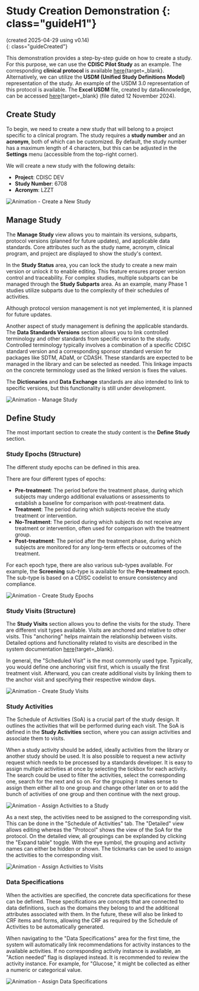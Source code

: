 # Study Creation Demonstration {: class="guideH1"}

(created 2025-04-29 using v0.14)  
{: class="guideCreated"}

This demonstration provides a step-by-step guide on how to create a study. For this purpose, we can use the **CDISC Pilot Study** as an example. The corresponding **clinical protocol** is available [here](https://wiki.ihe.net/images/4/47/Lzzt_protocol_redacted.pdf){target=_blank}.  Alternatively, we can utilize the **USDM (Unified Study Definitions Model)** representation of the study. An example of the USDM 3.0 representation of this protocol is available. The **Excel USDM** file, created by data4knowledge, can be accessed [here](https://github.com/data4knowledge/study_definitions_workbench/tree/main/docs/examples/Excel){target=_blank} (file dated 12 November 2024).  


## Create Study

To begin, we need to create a new study that will belong to a project specific to a clinical program. The study requires a **study number** and an **acronym**, both of which can be customized. By default, the study number has a maximum length of 4 characters, but this can be adjusted in the **Settings** menu (accessible from the top-right corner).

We will create a new study with the following details:

- **Project**: CDISC DEV
- **Study Number**: 6708
- **Acronym**: LZZT

![Animation - Create a New Study](./img/demo/info_demo_sc_10_create_study.gif)

## Manage Study 

The **Manage Study** view allows you to maintain its versions, subparts, protocol versions (planned for future updates), and applicable data standards. Core attributes such as the study name, acronym, clinical program, and project are displayed to show the study's context.

In the **Study Status** area, you can lock the study to create a new main version or unlock it to enable editing. This feature ensures proper version control and traceability. For complex studies, multiple subparts can be managed through the **Study Subparts** area. As an example, many Phase 1 studies utilize subparts due to the complexity of their schedules of activities.

Although protocol version management is not yet implemented, it is planned for future updates. 

Another aspect of study management is defining the applicable standards. The **Data Standards Versions** section allows you to link controlled terminology and other standards from specific version to the study. Controlled terminology typically involves a combination of a specific CDISC standard version and a corresponding sponsor standard version for packages like SDTM, ADaM, or CDASH. These standards are expected to be managed in the library and can be selected as needed. This linkage impacts on the concrete terminology used as the linked version is fixes the values.

The **Dictionaries** and **Data Exchange** standards are also intended to link to specific versions, but this functionality is still under development. 

![Animation - Manage Study](./img/demo/info_demo_sc_20_manage_study.gif)

## Define Study

The most important section to create the study content is the **Define Study** section. 

### Study Epochs (Structure)

The different study epochs can be defined in this area. 

There are four different types of epochs:

- **Pre-treatment**: The period before the treatment phase, during which subjects may undergo additional evaluations or assessments to establish a baseline for comparison with post-treatment data.
- **Treatment**: The period during which subjects receive the study treatment or intervention.
- **No-Treatment**: The period during which subjects do not receive any treatment or intervention, often used for comparison with the treatment group.
- **Post-treatment**: The period after the treatment phase, during which subjects are monitored for any long-term effects or outcomes of the treatment. 

For each epoch type, there are also various sub-types available. For example, the **Screening** sub-type is available for the **Pre-treatment** epoch. The sub-type is based on a CDISC codelist to ensure consistency and compliance.

![Animation - Create Study Epochs](./img/demo/info_demo_sc_35_epochs.gif)

### Study Visits (Structure)

The **Study Visits** section allows you to define the visits for the study. There are different visit types available. Visits are anchored and relative to other visits. This "anchoring" helps maintain the relationship between visits. Detailed options and functionality related to visits are described in the system documentation [here](https://openstudybuilder.northeurope.cloudapp.azure.com/doc/guides/userguide/studies/guide_visits.html){target=_blank}.

In general, the "Scheduled Visit" is the most commonly used type. Typically, you would define one anchoring visit first, which is usually the first treatment visit. Afterward, you can create additional visits by linking them to the anchor visit and specifying their respective window days.

![Animation - Create Study Visits](./img/demo/info_demo_sc_37_visits.gif)

### Study Activities

The Schedule of Activities (SoA) is a crucial part of the study design. It outlines the activities that will be performed during each visit. The SoA is defined in the **Study Activities** section, where you can assign activities and associate them to visits.

When a study activity should be added, ideally activities from the library or another study should be used. It is also possible to request a new activity request which needs to be processed by a standards developer. It is easy to assign multiple activities at once by selecting the tickbox for each activity. The search could be used to filter the activities, select the corresponding one, search for the next and so on. For the grouping it makes sense to assign them either all to one group and change other later on or to add the bunch of activities of one group and then continue with the next group.

![Animation - Assign Activities to a Study](./img/demo/info_demo_sc_80_activities_select.gif)

As a next step, the activities need to be assigned to the corresponding visit. This can be done in the "Schedule of Activities" tab. The "Detailed" view allows editing whereas the "Protocol" shows the view of the SoA for the protocol. On the detailed view, all groupings can be explanded by clicking the "Expand table" toggle. With the eye symbol, the grouping and activity names can either be hidden or shown. The tickmarks can be used to assign the activities to the corresponding visit. 

![Animation - Assign Activities to Visits](./img/demo/info_demo_sc_81_activities_times.gif)

### Data Specifications

When the activities are specified, the concrete data specifications for these can be defined. These specifications are concepts that are connected to data definitions, such as the domains they belong to and the additional attributes associated with them. In the future, these will also be linked to CRF items and forms, allowing the CRF as required by the Schedule of Activities to be automatically generated.

When navigating to the "Data Specifications" area for the first time, the system will automatically link recommendations for activity instances to the available activities. If no corresponding activity instance is available, an "Action needed" flag is displayed instead. It is recommended to review the activity instance. For example, for "Glucose," it might be collected as either a numeric or categorical value.

![Animation - Assign Data Specifications](./img/demo/info_demo_sc_90_data.gif)

